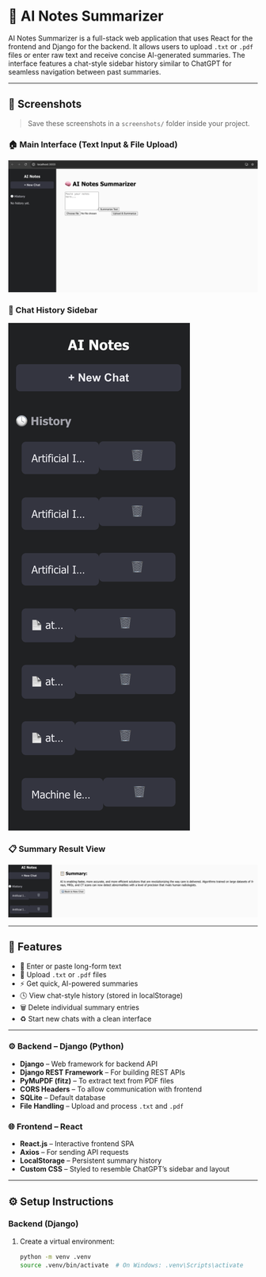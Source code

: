 # 🧠 AI Notes Summarizer

AI Notes Summarizer is a full-stack web application that uses React for the frontend and Django for the backend. It allows users to upload `.txt` or `.pdf` files or enter raw text and receive concise AI-generated summaries. The interface features a chat-style sidebar history similar to ChatGPT for seamless navigation between past summaries.

---

## 📸 Screenshots

> Save these screenshots in a `screenshots/` folder inside your project.

### 🏠 Main Interface (Text Input & File Upload)
![1.png](images/1.png)

### 🧾 Chat History Sidebar
![2.png](images/2.png)

### 📋 Summary Result View
![3.png](images/3.png)

---

## 🚀 Features

- 📝 Enter or paste long-form text
- 📁 Upload `.txt` or `.pdf` files
- ⚡ Get quick, AI-powered summaries
- 🕓 View chat-style history (stored in localStorage)
- 🗑️ Delete individual summary entries
- ♻️ Start new chats with a clean interface

---

### ⚙️ Backend – Django (Python)
- **Django** – Web framework for backend API
- **Django REST Framework** – For building REST APIs
- **PyMuPDF (fitz)** – To extract text from PDF files
- **CORS Headers** – To allow communication with frontend
- **SQLite** – Default database
- **File Handling** – Upload and process `.txt` and `.pdf`

### 🌐 Frontend – React
- **React.js** – Interactive frontend SPA
- **Axios** – For sending API requests
- **LocalStorage** – Persistent summary history
- **Custom CSS** – Styled to resemble ChatGPT’s sidebar and layout

---



## ⚙️ Setup Instructions

### Backend (Django)

1. Create a virtual environment:
   ```bash
   python -m venv .venv
   source .venv/bin/activate  # On Windows: .venv\Scripts\activate
